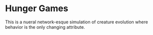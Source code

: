 # Hunger Games

This is a nueral network-esque simulation of creature evolution where behavior is the only changing attribute.

